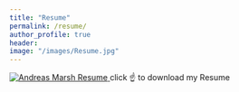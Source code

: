 ```yaml
---
title: "Resume"
permalink: /resume/
author_profile: true
header:
image: "/images/Resume.jpg"
---
```


<a href="/images/Marsh_Andreas_Resume.pdf" download="Andreas Marsh Resume">
  <img src="{{ site.url }}{{ site.baseurl }}/images/Resume.png" alt="Andreas Marsh Resume">
</a>
click ☝️ to download my Resume
